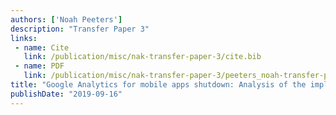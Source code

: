 ```yaml
---
authors: ['Noah Peeters']
description: "Transfer Paper 3"
links:
 - name: Cite
   link: /publication/misc/nak-transfer-paper-3/cite.bib
 - name: PDF
   link: /publication/misc/nak-transfer-paper-3/peeters_noah-transfer-paper-3.pdf
title: "Google Analytics for mobile apps shutdown: Analysis of the implication of switching to Google Firebase."
publishDate: "2019-09-16"
---
```

